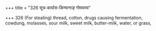 +++
title = "326 सूत्र-कार्पास-किण्वानाङ् गोमयस्य"

+++
326	(For stealing) thread, cotton, drugs causing fermentation, cowdung, molasses, sour milk, sweet milk, butter-milk, water, or grass,